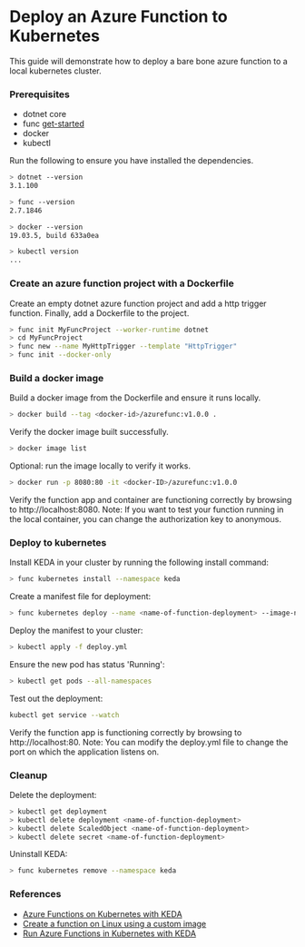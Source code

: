 # Deploy an Azure Function to Kubernetes
This guide will demonstrate how to deploy a bare bone azure function to a local kubernetes cluster.

### Prerequisites
* dotnet core
* func [get-started](https://docs.microsoft.com/en-us/azure/azure-functions/functions-run-local)
* docker
* kubectl

Run the following to ensure you have installed the dependencies.
```bash
> dotnet --version
3.1.100

> func --version
2.7.1846

> docker --version
19.03.5, build 633a0ea

> kubectl version
...
```

### Create an azure function project with a Dockerfile
Create an empty dotnet azure function project and add a http trigger function. Finally, add a Dockerfile to the project.
```bash
> func init MyFuncProject --worker-runtime dotnet
> cd MyFuncProject
> func new --name MyHttpTrigger --template "HttpTrigger"
> func init --docker-only
```

### Build a docker image
Build a docker image from the Dockerfile and ensure it runs locally.
```bash
> docker build --tag <docker-id>/azurefunc:v1.0.0 .
```
Verify the docker image built successfully.
```bash
> docker image list
```
Optional: run the image locally to verify it works. 
```bash
> docker run -p 8080:80 -it <docker-ID>/azurefunc:v1.0.0
```
Verify the function app and container are functioning correctly by browsing to http://localhost:8080.
Note: If you want to test your function running in the local container, you can change the authorization key to anonymous.

### Deploy to kubernetes
Install KEDA in your cluster by running the following install command:
```bash
> func kubernetes install --namespace keda
```
Create a manifest file for deployment:
```bash
> func kubernetes deploy --name <name-of-function-deployment> --image-name <docker-ID>/azurefunc:v1.0.0 --dry-run > deploy.yml
```
Deploy the manifest to your cluster:
```bash
> kubectl apply -f deploy.yml
```
Ensure the new pod has status 'Running':
```bash
> kubectl get pods --all-namespaces
```
Test out the deployment:
```bash
kubectl get service --watch
```
Verify the function app is functioning correctly by browsing to http://localhost:80.
Note: You can modify the deploy.yml file to change the port on which the application listens on.

### Cleanup
Delete the deployment:
```bash
> kubectl get deployment
> kubectl delete deployment <name-of-function-deployment>
> kubectl delete ScaledObject <name-of-function-deployment>
> kubectl delete secret <name-of-function-deployment>
```
Uninstall KEDA:
```bash
> func kubernetes remove --namespace keda
```

### References
* [Azure Functions on Kubernetes with KEDA](https://docs.microsoft.com/en-us/azure/azure-functions/functions-kubernetes-keda)
* [Create a function on Linux using a custom image](https://docs.microsoft.com/en-us/azure/azure-functions/functions-create-function-linux-custom-image?tabs=nodejs)
* [Run Azure Functions in Kubernetes with KEDA](https://markheath.net/post/azure-functions-aks-keda)
